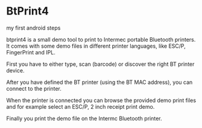 BtPrint4
========

my first android steps

btprint4 is a small demo tool to print to Intermec portable Bluetooth printers. It comes with some demo files in different printer languages, like ESC/P, FingerPrint and IPL.

First you have to either type, scan (barcode) or discover the right BT printer device.

After you have defined the BT printer (using the BT MAC address), you can connect to the printer.

When the printer is connected you can browse the provided demo print files and for example select an ESC/P, 2 inch receipt print demo.

Finally you print the demo file on the Intermc Bluetooth printer.
